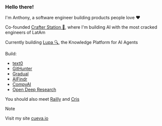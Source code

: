 ### Hello there!

I'm Anthony, a software engineer building products people love ❤️

Co-founded [Crafter Station 💛](https://crafterstation.com/), where I'm building AI with the most cracked engineers of LatAm

Currently building [Lupa 🔍](https://lupa.build/), the Knowledge Platform for AI Agents


Build:
- [text0](https://text0.dev/)
- [GitHunter](https://githunter.dev/)
- [Gradual](https://trygradual.com/)
- [AIFindr](https://aifindr.com/)
- [CompyAI](https://www.instagram.com/reel/DMyiBC3M2DP)
- [Open Deep Research](https://www.opendeepresearch.io/)


You should also meet [Railly](https://github.com/railly/) and [Cris](https://github.com/camilocbarrera)


> [!note]
> Visit my site [cueva.io](https://www.cueva.io)
